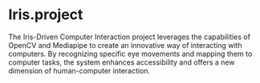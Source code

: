 # Iris.project
The Iris-Driven Computer Interaction project leverages the capabilities of OpenCV and Mediapipe to create an innovative way of interacting with computers. By recognizing specific eye movements and mapping them to computer tasks, the system enhances accessibility and offers a new dimension of human-computer interaction.
